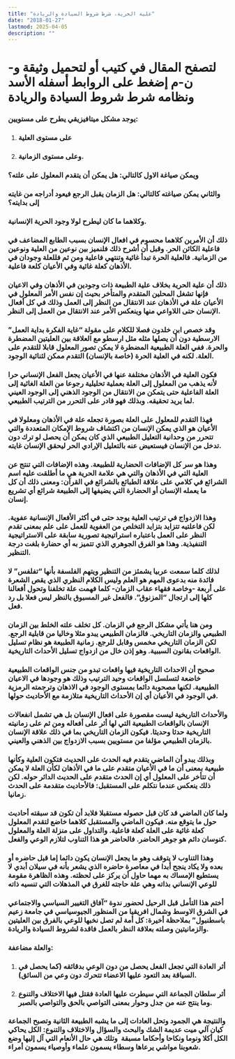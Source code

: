 ```yaml
---
title: "علية الحرية، شرط شروط السيادة والريادة"
date: "2018-01-27"
lastmod: 2025-04-05
description: ""
---
```

# **لتصفح المقال في كتيب أو لتحميل وثيقة و-ن-م إضغط على الروابط أسفله** **الأسد ونظامه شرط شروط السيادة والريادة**

### يوجد مشكل ميتافيزيقي يطرح على مستويين:

1. ### على مستوى العلية
2. ### وعلى مستوى الزمانية.

### ويمكن صياغة الاول كالتالي: هل يمكن أن يتقدم المعلول على علته؟

### والثاني يمكن صياغته كالتالي: هل الزمان يقبل الرجع فيعود أدراجه من غايته إلى بدايته؟

### وكلاهما ما كان ليطرح لولا وجود الحرية الإنسانية.

### ذلك أن الأمرين كلاهما محسوم في افعال الإنسان بسبب الطابع المضاعف في فاعلية الكائن الحر. وقبل أن أشرح ذلك فلنميز بين نوعين من العلية ونوعين من الزمانية. فالعلية الحرة تبدأ غائية وتنتهي فاعلية ومن ثم فللعلة وجودان في الأذهان كعلة غائية وفي الأعيان كلعة فاعلية.

### ذلك أن علية الحرية بخلاف علية الطبيعة ذات وجودين في الأذهان وفي الاعيان فإنها تشغل المحلين المتقدم والمتأخر بحيث إن نفس الأمر المعلول في الأعيان علة في الأذهان عند الانتقال من النظر إلى العمل وذلك في كل أفعال الإنسان حتى اللاواعي منها وينعكس الأمر عند الانتقال من العمل إلى النظر.

### وقد خصص ابن خلدون فصلا للكلام على مقولة “غاية الفكرة بداية العمل” الارسطية دون أن يصلها مثله مثل ارسطو مع العلاقة بين العليتين المضطرة والحرة. ففي العلة الطبيعية المضطرة لا يمكن تصور المعلول قابلا للتقدم على العلة. لكنه في العلية الحرة (خاصة بالإنسان) التقدم ممكن لثنائية الوجود.

### فكون العلية في الأذهان مختلفة عنها في الأعيان يجعل الفعل الإنساني حرا لأنه يذهب من المعلول إلى العلة بعملية تحليلية رجوعا من العلة الغائية إلى العلة الفاعلية حتى يتمكن من الانتقال من الوجود الذهني إلى الوجود العيني لما يريد تحقيقه. وبذلك فهو قادر على التحرر من الترتيب الطبيعي.

### فهذا التقدم للمعلول على العلة بصورة تجعله علة في الأذهان ومعلولا في الأعيان هو الذي يمكن الإنسان من اكتشاف شروط الإمكان المتعددة والتي تتحرر من وحدانية التعليل الطبيعي الذي كان يمكن أن يحصل لو ترك دون تدخل من الإنسان فيستعيض عنه بالتعليل الإرادي الحر ليحقق الإنسان غايته.

### وهذا هو سر كل الإضافات الحضارية للطبيعة. وهذه الإضافات التي تنتج عن العلية التي في الأذهان والتي هي علامة الحرية هي ما أطلقت عليه اسم الشرائع في كلامي على علاقة الطبائع بالشرائع في القرآن: ومعنى ذلك أن كل ما يعمله الإنسان أو الحضارة التي يضيفها إلى الطبيعة شرائع أي تشريع إنسان.

### وهذا الازدواج في ترتيب العلية يوجد حتى في أكثر الأفعال الإنسانية عفوية. لكن فاعلتيه تتزايد بتزايد التخلص من العفوية للعمل على علم بمعنى تقدم النظر على العمل باعتباره استراتيجية تصورية سابقة على الاستراتيجية التنفيذية. وهذا هو الفرق الجوهري الذي تتميز به أي حضارة بلغت درجة التنظير.

### لذلك كلما سمعت عربيا يشمئز من التنظير ويتهم الفلسفة بأنها “تفلفس” لا فائدة منه بدعوى المهم هو العلم وليس الكلام النظري الذي يقص الشعرة على أربعة -وخاصة فقهاء عقاب الزمان- كلما فهمت علة تخلفنا وتحول أفعالنا كلها إلى ارتجال “المزنوق”. فالفعل غير المسبوق بالنظر ليس فعلا بل رد فعل.

### ومن هنا يأتي مشكل الرجع في الزمان. كل تخلف علته الخلط بين الزمان الطبيعي والزمان التاريخي. فالزمان الطبيعي يبدو مثلا وخاليا من قابلية الرجع. لكن الزمان التاريخي مخمس وقابل للرجع. زمانية الطبيعة هو نظام تسليل الواقعات بقانون السببية. وهو إذن خال من ازدواج تسليل الأحداث التاريخية.

### صحيح أن الاحداث التاريخية فيها واقعات تبدو من جنس الواقعات الطبيعية خاضعة لتسلسل الواقعات وحيد الترتيب وذلك هو وجودها في الاعيان الطبيعية. لكنها مصحوبة دائما بمستوى الوجود في الاذهان وترجمته الرمزية في الوجود في الأعيان أي إن الأحداث التاريخية متلازمة مع الأحاديث حولها.

### والأحداث التاريخية ليست مقصورة على افعال الإنسان بل هي تشمل انفعالات الإنسان بالواقعات الطبيعية التي لها أثر على أفعاله ومن ثم على زمانيته التاريخية حدثا وحديثا. فيكون الزمان التاريخي بما في ذلك علاقة الإنسان بالزمان الطبيعي مؤلفا من مستويين بسبب الازدواج بين الذهني والعيني.

### وبذلك يبدو أن الماضي يتقدم فيه الحدث على الحديث فتكون العلية وكأنها طبيعية بمعنى أن ما في الأعيان متقدم على ما في الأذهان لكأن العلة لا يمكن أن تتأخر على المعلول أي إن الحدث متقدم على الحديث الدائر حوله. لكن ذلك ينعكس عندما نتكلم على المستقبل: فالأحاديث متقدمة على الحدث زمانيا.

### ولما كان الماضي قد كان قبل حصوله مستقبلا فلابد أن تكون قد سبقته أحاديث حول ما يتوقع منه. فيكون الماضي والمستقبل كلاهما خاضع لتقدم المعلول كعلة غائية على العلة كعلة فاعلية. والتداول على منزلة العلة والمعلول كنوسان دائم هو جوهر الحاضر. فالحاضر هو هذا التناوب لتلازم الوعي والفعل.

### وهذا التناوب لا يتوقف وهو ما يجعل الإنسان يكون دائما إما قبل حاضره أو بعده ولا يكاد ينجح أبدا في معاصرة حاضره الذي يشعر بأنه في سيلان أبدي لا يستطيع الإمساك به مهما حاول أن يركز على لحظته. وهذه الظاهرة مقومة للوعي الإنساني بذاته وهي علة حاجته للغرق في المذهلات التي تنسيه ذاته

### أختم هذا التأمل قبل الرحيل لحضور ندوة “آفاق التغيير السياسي والاجتماعي في الشرق الاوسط وشمال افريقيا من المنظور الجيوسياسي في جامعة زعيم باسطنبول” بملاحظة أخيرة: كل أمة لم تصل نخبها للوعي بالفرق بين العليتين والزمانيتين وصلته بعلاقة النظر بالعمل فاقدة لشروط السيادة والريادة.

### والعلة مضاعفة:

1. ### أثر العادة التي تجعل الفعل يحصل من دون الوعي بدقائقه (كما يحصل في السياقة بعد التعود عليها الاعضاء تتحرك دون وعي من السائق).
2. ### أثر سلطان الجماعة التي سيطرت عليها العادة فقتل فيها الاختلاف والتنوع وما ينتج عنه من جدل وحوار بمعنى التواصي بالحق والتواصي بالصبر.

### والنتيجة هي الجمود وتحل العادات إلى ما يشبه الطبيعة الثانية وتصبح الجماعة كيان آلي ميت عديمة الشك والبحث والسؤال والاختلاف والتنوع: الكل يحاكي الكل أكلا ونوما ونكاحا وأحكاما مسبقة  وتلك هي حال الأنعام التي آل إليها وضع شعوبنا مواشي يرعاها وسطاء يسمون علماء وأوصياء يسمون أمراء.

###
